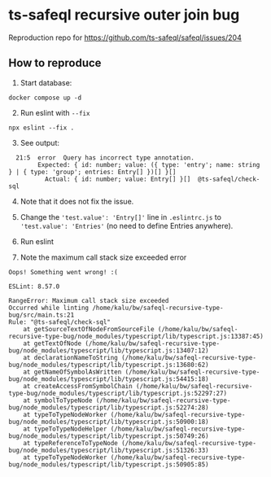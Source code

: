# ts-safeql recursive outer join bug

Reproduction repo for https://github.com/ts-safeql/safeql/issues/204

## How to reproduce

1) Start database:
```
docker compose up -d
```

2) Run eslint with `--fix`

```
npx eslint --fix .
```

3) See output: 

```
  21:5  error  Query has incorrect type annotation.
        Expected: { id: number; value: ({ type: 'entry'; name: string } | { type: 'group'; entries: Entry[] })[] }[]
          Actual: { id: number; value: Entry[] }[]  @ts-safeql/check-sql
```

4) Note that it does not fix the issue. 

5) Change the `'test.value': 'Entry[]'` line in `.eslintrc.js` to `'test.value': 'Entries'` (no need to define Entries anywhere). 

6) Run eslint

7) Note the maximum call stack size exceeded error

```
Oops! Something went wrong! :(

ESLint: 8.57.0

RangeError: Maximum call stack size exceeded
Occurred while linting /home/kalu/bw/safeql-recursive-type-bug/src/main.ts:21
Rule: "@ts-safeql/check-sql"
    at getSourceTextOfNodeFromSourceFile (/home/kalu/bw/safeql-recursive-type-bug/node_modules/typescript/lib/typescript.js:13387:45)
    at getTextOfNode (/home/kalu/bw/safeql-recursive-type-bug/node_modules/typescript/lib/typescript.js:13407:12)
    at declarationNameToString (/home/kalu/bw/safeql-recursive-type-bug/node_modules/typescript/lib/typescript.js:13680:62)
    at getNameOfSymbolAsWritten (/home/kalu/bw/safeql-recursive-type-bug/node_modules/typescript/lib/typescript.js:54415:18)
    at createAccessFromSymbolChain (/home/kalu/bw/safeql-recursive-type-bug/node_modules/typescript/lib/typescript.js:52297:27)
    at symbolToTypeNode (/home/kalu/bw/safeql-recursive-type-bug/node_modules/typescript/lib/typescript.js:52274:28)
    at typeToTypeNodeWorker (/home/kalu/bw/safeql-recursive-type-bug/node_modules/typescript/lib/typescript.js:50900:18)
    at typeToTypeNodeHelper (/home/kalu/bw/safeql-recursive-type-bug/node_modules/typescript/lib/typescript.js:50749:26)
    at typeReferenceToTypeNode (/home/kalu/bw/safeql-recursive-type-bug/node_modules/typescript/lib/typescript.js:51326:33)
    at typeToTypeNodeWorker (/home/kalu/bw/safeql-recursive-type-bug/node_modules/typescript/lib/typescript.js:50905:85)
```

